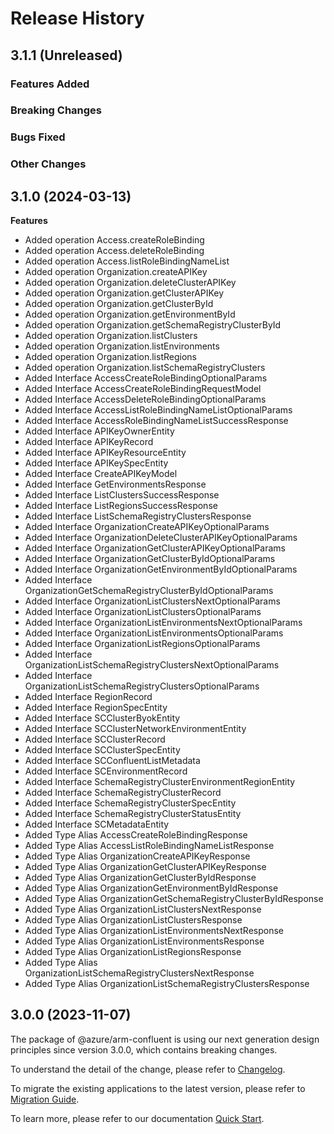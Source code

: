 # Release History

## 3.1.1 (Unreleased)

### Features Added

### Breaking Changes

### Bugs Fixed

### Other Changes

## 3.1.0 (2024-03-13)
    
**Features**

  - Added operation Access.createRoleBinding
  - Added operation Access.deleteRoleBinding
  - Added operation Access.listRoleBindingNameList
  - Added operation Organization.createAPIKey
  - Added operation Organization.deleteClusterAPIKey
  - Added operation Organization.getClusterAPIKey
  - Added operation Organization.getClusterById
  - Added operation Organization.getEnvironmentById
  - Added operation Organization.getSchemaRegistryClusterById
  - Added operation Organization.listClusters
  - Added operation Organization.listEnvironments
  - Added operation Organization.listRegions
  - Added operation Organization.listSchemaRegistryClusters
  - Added Interface AccessCreateRoleBindingOptionalParams
  - Added Interface AccessCreateRoleBindingRequestModel
  - Added Interface AccessDeleteRoleBindingOptionalParams
  - Added Interface AccessListRoleBindingNameListOptionalParams
  - Added Interface AccessRoleBindingNameListSuccessResponse
  - Added Interface APIKeyOwnerEntity
  - Added Interface APIKeyRecord
  - Added Interface APIKeyResourceEntity
  - Added Interface APIKeySpecEntity
  - Added Interface CreateAPIKeyModel
  - Added Interface GetEnvironmentsResponse
  - Added Interface ListClustersSuccessResponse
  - Added Interface ListRegionsSuccessResponse
  - Added Interface ListSchemaRegistryClustersResponse
  - Added Interface OrganizationCreateAPIKeyOptionalParams
  - Added Interface OrganizationDeleteClusterAPIKeyOptionalParams
  - Added Interface OrganizationGetClusterAPIKeyOptionalParams
  - Added Interface OrganizationGetClusterByIdOptionalParams
  - Added Interface OrganizationGetEnvironmentByIdOptionalParams
  - Added Interface OrganizationGetSchemaRegistryClusterByIdOptionalParams
  - Added Interface OrganizationListClustersNextOptionalParams
  - Added Interface OrganizationListClustersOptionalParams
  - Added Interface OrganizationListEnvironmentsNextOptionalParams
  - Added Interface OrganizationListEnvironmentsOptionalParams
  - Added Interface OrganizationListRegionsOptionalParams
  - Added Interface OrganizationListSchemaRegistryClustersNextOptionalParams
  - Added Interface OrganizationListSchemaRegistryClustersOptionalParams
  - Added Interface RegionRecord
  - Added Interface RegionSpecEntity
  - Added Interface SCClusterByokEntity
  - Added Interface SCClusterNetworkEnvironmentEntity
  - Added Interface SCClusterRecord
  - Added Interface SCClusterSpecEntity
  - Added Interface SCConfluentListMetadata
  - Added Interface SCEnvironmentRecord
  - Added Interface SchemaRegistryClusterEnvironmentRegionEntity
  - Added Interface SchemaRegistryClusterRecord
  - Added Interface SchemaRegistryClusterSpecEntity
  - Added Interface SchemaRegistryClusterStatusEntity
  - Added Interface SCMetadataEntity
  - Added Type Alias AccessCreateRoleBindingResponse
  - Added Type Alias AccessListRoleBindingNameListResponse
  - Added Type Alias OrganizationCreateAPIKeyResponse
  - Added Type Alias OrganizationGetClusterAPIKeyResponse
  - Added Type Alias OrganizationGetClusterByIdResponse
  - Added Type Alias OrganizationGetEnvironmentByIdResponse
  - Added Type Alias OrganizationGetSchemaRegistryClusterByIdResponse
  - Added Type Alias OrganizationListClustersNextResponse
  - Added Type Alias OrganizationListClustersResponse
  - Added Type Alias OrganizationListEnvironmentsNextResponse
  - Added Type Alias OrganizationListEnvironmentsResponse
  - Added Type Alias OrganizationListRegionsResponse
  - Added Type Alias OrganizationListSchemaRegistryClustersNextResponse
  - Added Type Alias OrganizationListSchemaRegistryClustersResponse
    
    
## 3.0.0 (2023-11-07)

The package of @azure/arm-confluent is using our next generation design principles since version 3.0.0, which contains breaking changes.

To understand the detail of the change, please refer to [Changelog](https://aka.ms/azsdk/js/mgmt/quickstart).

To migrate the existing applications to the latest version, please refer to [Migration Guide](https://aka.ms/js-track2-migration-guide).

To learn more, please refer to our documentation [Quick Start](https://aka.ms/azsdk/js/mgmt/quickstart ).
